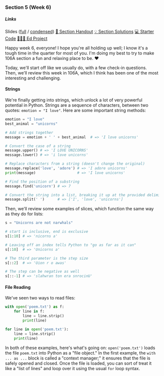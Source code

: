 ### Section 5 (Week 6)

<div class="card mb-3">
    <div class="card-body">
        <h5 class="card-title">Links</h5>
        <span class="card-link">
            Slides (<a href="https://drive.google.com/file/d/1ZaE1Z-T_40qW4W-QgKSYplGkpTweXb5G/view?usp=sharing">full</a> / <a href="https://drive.google.com/file/d/1Ajj5gr131glUOjl09uvOq1wbJYcYxOUy/view?usp=sharing">condensed</a>)
        </span>
        <!-- <span class="card-link">
            <a href="https://drive.google.com/file/d/1G1ygqVOSG2zi_l2UEQJ8KJubPs_PZzE_/view?usp=sharing">&#128466; Section Whiteboard</a>
        </span> -->
        <span class="card-link">
            <a href="https://web.stanford.edu/class/archive/cs/cs106a/cs106a.1206/section/section5/section5.html">&#128221; Section Handout</a>
        </span>
        <span class="card-link">
            <a href="https://web.stanford.edu/class/archive/cs/cs106a/cs106a.1206/section/section5/section5-soln.html">&#128161; Section Solutions</a>
        </span>
        <span class="card-link">
            <a href="https://web.stanford.edu/class/archive/cs/cs106a/cs106a.1206/section/section5/section5.zip">&#128187; Starter Code</a>
        </span>
        <span class="card-link">
            <a href="https://us.edstem.org/courses/325/lessons/1274/">&#128105;&#127998;&#8205;&#128187; Ed Project</a>
        </span>
    </div>
</div>

Happy week 6, everyone! I hope you're all holding up well; I know it's a tough time in the quarter for most of you. I'm doing my best to try to make 106A section a fun and relaxing place to be. &#10084;&#65039;

Today, we'll start off like we usually do, with a few check-in questions. Then, we'll review this week in 106A, which I think has been one of the most interesting and challenging.

#### Strings
We're finally getting into strings, which unlock a lot of very powerful potential in Python. Strings are a sequence of characters, between two quotes: `emotion = "I love"`. Here are some important string methods:

```python
emotion = "I love"
best_animal = "unicorns"

# Add strings together
message = emotion + ' ' + best_animal  # => 'I love unicorns'

# Convert the case of a string
message.upper() # => 'I LOVE UNICORNS'
message.lower() # => 'i love unicorns'

# Replace characters from a string (doesn't change the original)
message.replace('love', 'adore') # => 'I adore unicorns'
print(message)                   # => 'I love unicorns'

# Find the position of a substring
message.find('unicorn') # => 7

# Convert the string into a list, breaking it up at the provided delimiter
message.split(' ')      # => ['I', 'love', 'unicorns']
```

Then, we'll review some examples of slices, which function the same way as they do for lists:

```python
s = "Unicorns are not narwhals"

# start is inclusive, end is exclusive
s[1:10] # => 'nicorns a'

# Leaving off an index tells Python to "go as far as it can"
s[:10]  # => 'Unicorns a'

# The third parameter is the step size
s[::2]  # => 'Uion r o awas'

# The step can be negative as well
s[::-1] # => 'slahwran ton era snrocinU'
```

#### File Reading
We've seen two ways to read files:

```python
with open('poem.txt') as f:
    for line in f:
        line = line.strip()
        print(line)

for line in open('poem.txt'):
    line = line.strip()
    print(line)
```

In both of these examples, here's what's going on: `open('poem.txt')` loads the file `poem.txt` into Python as a "file object." In the first example, the `with ... as ...` block is called a "context manager;" it ensures that the file is safely opened and closed. Once the file is loaded, you can sort of treat it like a "list of lines" and loop over it using the usual `for` loop syntax.